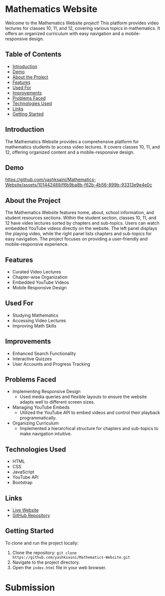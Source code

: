 # Mathematics Website

Welcome to the Mathematics Website project! This platform provides video lectures for classes 10, 11, and 12, covering various topics in mathematics. It offers an organized curriculum with easy navigation and a mobile-responsive design.

## Table of Contents
- [Introduction](#introduction)
- [Demo](#demo)
- [About the Project](#about-the-project)
- [Features](#features)
- [Used For](#used-for)
- [Improvements](#improvements)
- [Problems Faced](#problems-faced)
- [Technologies Used](#technologies-used)
- [Links](#links)
- [Getting Started](#getting-started)

## Introduction
The Mathematics Website provides a comprehensive platform for mathematics students to access video lectures. It covers classes 10, 11, and 12, offering organized content and a mobile-responsive design.

## Demo


https://github.com/yashksaini/Mathematics-Website/assets/101442489/f6b9ba8b-f62b-4b56-899b-93313e9e4e0c



## About the Project
The Mathematics Website features home, about, school information, and student resources sections. Within the student section, classes 10, 11, and 12 have video lectures sorted by chapters and sub-topics. Users can watch embedded YouTube videos directly on the website. The left panel displays the playing video, while the right panel lists chapters and sub-topics for easy navigation. The project focuses on providing a user-friendly and mobile-responsive experience.

## Features
- Curated Video Lectures
- Chapter-wise Organization
- Embedded YouTube Videos
- Mobile Responsive Design

## Used For
- Studying Mathematics
- Accessing Video Lectures
- Improving Math Skills

## Improvements
- Enhanced Search Functionality
- Interactive Quizzes
- User Accounts and Progress Tracking

## Problems Faced
- Implementing Responsive Design
  - Used media queries and flexible layouts to ensure the website adapts well to different screen sizes.
- Managing YouTube Embeds
  - Utilized the YouTube API to embed videos and control their playback programmatically.
- Organizing Curriculum
  - Implemented a hierarchical structure for chapters and sub-topics to make navigation intuitive.

## Technologies Used
- HTML
- CSS
- JavaScript
- YouTube API
- Bootstrap

## Links
- [Live Website](https://babulaldms.github.io/maths/)
- [GitHub Repository](https://github.com/yashksaini/Mathematics-Website)

## Getting Started
To clone and run the project locally:
1. Clone the repository: `git clone https://github.com/yashksaini/Mathematics-Website.git`
2. Navigate to the project directory.
3. Open the `index.html` file in your web browser.
# Submission
